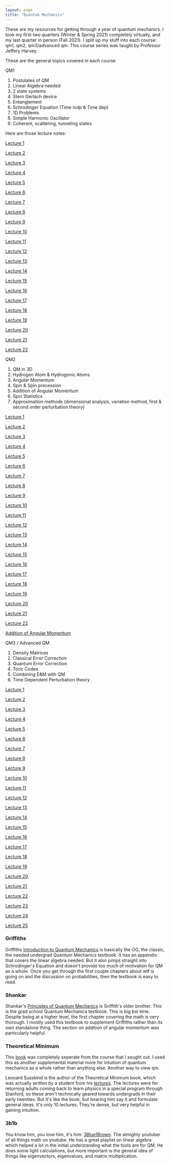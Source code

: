 ```yaml
---
layout: page
title: "Quantum Mechanics"
---
```


These are my resources for getting through a year of quantum mechanics. I took my first two quarters (Winter & Spring 2021) completely virtually, and my last quarter in person (Fall 2021). I split up my stuff into each course: qm1, qm2, qm3/advanced qm. This course series was taught by Professor Jeffery Harvey.

These are the general topics covered in each course

QM1

1. Postulates of QM
2. Linear Algebra needed
3. 2 state systems
4. Stern Gerlach device
5. Entanglement
6. Schrodinger Equation (Time indp & Time dep)
7. 1D Problems
8. Simple Harmonic Oscillator
9. Coherent, scattering, tunneling states

Here are those lecture notes:

[Lecture 1](/resources/qm/qm1/Lecture_Jan_11_2021.pdf)

[Lecture 2](/resources/qm/qm1/Lecture_Jan_13_2021.pdf)

[Lecture 3](/resources/qm/qm1/Lecture_Jan_15_2021.pdf)

[Lecture 4](/resources/qm/qm1/Lecture_Jan_20_2021.pdf)

[Lecture 5](/resources/qm/qm1/Lecture_Jan_22_2021.pdf)

[Lecture 6](/resources/qm/qm1/Lecture_Jan_25_2021.pdf)

[Lecture 7](/resources/qm/qm1/Lecture_Jan_27_2021.pdf)

[Lecture 8](/resources/qm/qm1/Lecture_Jan_29_2021.pdf)

[Lecture 9](/resources/qm/qm1/Lecture_Feb_1_2021.pdf)

[Lecture 10](/resources/qm/qm1/Lecture_Feb_3_2021.pdf)

[Lecture 11](/resources/qm/qm1/Lecture_Feb_5_2021.pdf)

[Lecture 12](/resources/qm/qm1/Lecture_Feb_8_2021.pdf)

[Lecture 13](/resources/qm/qm1/Lecture_Feb_10_2021.pdf)

[Lecture 14](/resources/qm/qm1/Lecture_Feb_15_2021.pdf)

[Lecture 15](/resources/qm/qm1/Lecture_Feb_17_2021.pdf)

[Lecture 16](/resources/qm/qm1/Lecture_Feb_19_2021.pdf)

[Lecture 17](/resources/qm/qm1/Lecture_Feb_24_2021.pdf)

[Lecture 18](/resources/qm/qm1/Lecture_Feb_26_2021.pdf)

[Lecture 19](/resources/qm/qm1/Lecture_Mar_1_2021.pdf)

[Lecture 20](/resources/qm/qm1/Lecture_Mar_3_2021.pdf)

[Lecture 21](/resources/qm/qm1/Lecture_Mar_5_2021.pdf)

[Lecture 22](/resources/qm/qm1/Lecture_Mar_8_2021.pdf)

QM2

1. QM in 3D
2. Hydrogen Atom & Hydrogonic Atoms
3. Angular Momentum
4. Spin & Spin precession
5. Addition of Angular Momentum
6. Spin Statistics
7. Approximation methods (dimensional analysis, variation method, first & second order perturbation theory)

[Lecture 1](/resources/qm/qm2/Lecture_Mar_29_2021.pdf)

[Lecture 2](/resources/qm/qm2/Lecture_Mar_31_2021.pdf)

[Lecture 3](/resources/qm/qm2/Lecture_Apr_2_2021.pdf)

[Lecture 4](/resources/qm/qm2/Lecture_Apr_5_2021.pdf)

[Lecture 5](/resources/qm/qm2/Lecture_Apr_7_2021.pdf)

[Lecture 6](/resources/qm/qm2/Lecture_Apr_9_2021.pdf)

[Lecture 7](/resources/qm/qm2/Lecture_Apr_12_2021.pdf)

[Lecture 8](/resources/qm/qm2/Lecture_Apr_14_2021.pdf)

[Lecture 9](/resources/qm/qm2/Lecture_Apr_16_2021.pdf)

[Lecture 10](/resources/qm/qm2/Lecture_Apr_19_2021.pdf)

[Lecture 11](/resources/qm/qm2/Lecture_Apr_28_2021.pdf)

[Lecture 12](/resources/qm/qm2/Lecture_Apr_30_2021.pdf)

[Lecture 13](/resources/qm/qm2/Lecture_May_3_2021.pdf)

[Lecture 14](/resources/qm/qm2/Lecture_May_5_2021.pdf)

[Lecture 15](/resources/qm/qm2/Lecture_May_10_2021.pdf)

[Lecture 16](/resources/qm/qm2/Lecture_May_12_2021.pdf)

[Lecture 17](/resources/qm/qm2/Lecture_May_14_2021.pdf)

[Lecture 18](/resources/qm/qm2/Lecture_May_17_2021.pdf)

[Lecture 19](/resources/qm/qm2/Lecture_May_19_2021.pdf)

[Lecture 20](/resources/qm/qm2/Lecture_May_21_2021.pdf)

[Lecture 21](/resources/qm/qm2/Lecture_May_24_2021.pdf)

[Lecture 22](/resources/qm/qm2/Lecture_May_26_2021.pdf)

[Addition of Angular Momentum](/resources/qm/qm2/Addition_of_Angular_Momentum.pdf)

QM3 / Advanced QM

1. Density Matrices
2. Classical Error Correction
3. Quantum Error Correction
4. Toric Codes
5. Combining E&M with QM
6. Time Dependent Perturbation theory

[Lecture 1](/resources/qm/qm3/Lecture_Sep_27_2021.pdf)

[Lecture 2](/resources/qm/qm3/Lecture_Sep_29_2021.pdf)

[Lecture 3](/resources/qm/qm3/Lecture_Oct_1_2021.pdf)

[Lecture 4](/resources/qm/qm3/Lecture_Oct_4_2021.pdf)

[Lecture 5](/resources/qm/qm3/Lecture_Oct_6_2021.pdf)

[Lecture 6](/resources/qm/qm3/Lecture_Oct_8_2021.pdf)

[Lecture 7](/resources/qm/qm3/Lecture_Oct_11_2021.pdf)

[Lecture 8](/resources/qm/qm3/Lecture_Oct_13_2021.pdf)

[Lecture 9](/resources/qm/qm3/Lecture_Oct_15_2021.pdf)

[Lecture 10](/resources/qm/qm3/Lecture_Oct_18_2021.pdf)

[Lecture 11](/resources/qm/qm3/Lecture_Oct_20_2021.pdf)

[Lecture 12](/resources/qm/qm3/Lecture_Oct_22_2021.pdf)

[Lecture 13](/resources/qm/qm3/Lecture_Oct_25_2021.pdf)

[Lecture 14](/resources/qm/qm3/Lecture_Oct_27_2021.pdf)

[Lecture 15](/resources/qm/qm3/Lecture_Nov_1_2021.pdf)

[Lecture 16](/resources/qm/qm3/Lecture_Nov_3_2021.pdf)

[Lecture 17](/resources/qm/qm3/Lecture_Nov_8_2021.pdf)

[Lecture 18](/resources/qm/qm3/Lecture_Nov_10_2021.pdf)

[Lecture 19](/resources/qm/qm3/Lecture_Nov_12_2021.pdf)

[Lecture 20](/resources/qm/qm3/Lecture_Nov_15_2021.pdf)

[Lecture 21](/resources/qm/qm3/Lecture_Nov_17_2021.pdf)

[Lecture 22](/resources/qm/qm3/Lecture_Nov_19_2021.pdf)

[Lecture 23](/resources/qm/qm3/Lecture_Nov_29_2021.pdf)

[Lecture 24](/resources/qm/qm3/Lecture_Dec_1_2021.pdf)

[Lecture 25](/resources/qm/qm3/Lecture_Dec_3_2021.pdf)

### Griffiths

Griffiths [Introduction to Quantum Mechanics](https://en.wikipedia.org/wiki/Introduction_to_Quantum_Mechanics_(book)) is basically the OG, the classic, the needed undergrad Quantum Mechanics textbook. It has an appendix that covers the linear algebra needed. But it also jumps straight into Schrodinger's Equation and doesn't provide too much of motivation for QM as a whole. Once you get through the first couple chapters about wtf is going on and the discussion on probabilities, then the textbook is easy to read.

### Shankar

Shankar's [Principles of Quantum Mechanics](https://en.wikipedia.org/wiki/Principles_of_Quantum_Mechanics) is Griffith's older brother. This is the grad school Quantum Mechanics textbook. This is big boi time. Despite being at a higher level, the first chapter covering the math is very thorough. I mostly used this textbook to supplement Griffiths rather than its own standalone thing. The section on addition of angular momentum was particularly helpful.

### Theoretical Minimum

This [book](https://theoreticalminimum.com/courses/quantum-mechanics/2012/winter) was completely seperate from the course that I sought out. I used this as another supplemental material more for intuition of quantum mechanics as a whole rather than anything else. Another way to view qm.

Leonard Susskind is the author of the Theoretical Minimum book, which was actually written by a student from his [lectures](https://youtube.com/playlist?list=PL09HhnlAMGuprvZVNjMRrF3MFTH2GoP4J). The lectures were for returning adults coming back to learn physics in a special program through Stanford, so these aren't technically geared towards undergrads in their early twenties. But it's like the book, but hearing him say it and formulate general ideas. It's only 10 lectures. They're dense, but very helpful in gaining intuition.

### 3b1b

You know him, you love him, it's him: [3Blue1Brown](https://youtube.com/playlist?list=PLZHQObOWTQDPD3MizzM2xVFitgF8hE_ab). The almighty youtuber of all things math on youtube. He has a great playlist on linear algebra which helped a lot in the initial understanding what the tools are for QM. He does some light calculations, but more important is the general idea of things like eigenvectors, eigenvalues, and matrix multiplication.
